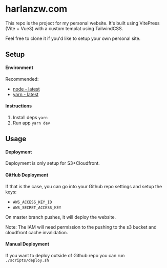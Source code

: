 # harlanzw.com

This repo is the project for my personal website. It's built using VitePress (Vite + Vue3) with a custom templat using TailwindCSS.

Feel free to clone it if you'd like to setup your own personal site. 

Setup
-------------

#### **Environment**

Recommended:
- [node - latest](https://nodejs.org/en/)
- [yarn - latest](https://yarnpkg.com/)

#### **Instructions**

1. Install deps `yarn`
2. Run app `yarn dev`


Usage
-------------

#### **Deployment**

Deployment is only setup for S3+Cloudfront.

#### GitHub Deployment

If that is the case, you can go into your Github repo settings and setup the keys:
- `AWS_ACCESS_KEY_ID`
- `AWS_SECRET_ACCESS_KEY`

On master branch pushes, it will deploy the website.

Note: The IAM will need permission to the pushing to the s3 bucket and cloudfront cache invalidation.


#### Manual Deployment 

If you want to deploy outside of Github repo you can run `./scripts/deploy.sh`
